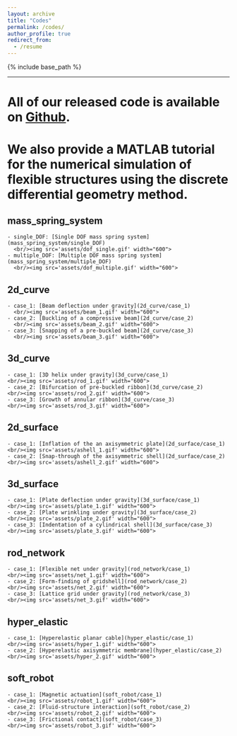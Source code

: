 ```yaml
---
layout: archive
title: "Codes"
permalink: /codes/
author_profile: true
redirect_from:
  - /resume
---
```


{% include base_path %}

---

# All of our released code is available on [Github](https://github.com/weicheng-huang-mechanics?tab=repositories).

# We also provide a MATLAB tutorial for the numerical simulation of flexible structures using the discrete differential geometry method.

## mass_spring_system
    - single_DOF: [Single DOF mass spring system](mass_spring_system/single_DOF)
      <br/><img src='assets/dof_single.gif' width="600">
    - multiple_DOF: [Multiple DOF mass spring system](mass_spring_system/multiple_DOF)
      <br/><img src='assets/dof_multiple.gif' width="600">
  
## 2d_curve
    - case_1: [Beam deflection under gravity](2d_curve/case_1)
      <br/><img src='assets/beam_1.gif' width="600">
    - case_2: [Buckling of a compressive beam](2d_curve/case_2)
      <br/><img src='assets/beam_2.gif' width="600">
    - case_3: [Snapping of a pre-buckled beam](2d_curve/case_3)
      <br/><img src='assets/beam_3.gif' width="600">
  
## 3d_curve
    - case_1: [3D helix under gravity](3d_curve/case_1)
    <br/><img src='assets/rod_1.gif' width="600">
    - case_2: [Bifurcation of pre-buckled ribbon](3d_curve/case_2)
    <br/><img src='assets/rod_2.gif' width="600">
    - case_3: [Growth of annular ribbon](3d_curve/case_3)
    <br/><img src='assets/rod_3.gif' width="600">
    
## 2d_surface
    - case_1: [Inflation of the an axisymmetric plate](2d_surface/case_1)
    <br/><img src='assets/ashell_1.gif' width="600">
    - case_2: [Snap-through of the axisymmetric shell](2d_surface/case_2)
    <br/><img src='assets/ashell_2.gif' width="600">
    
## 3d_surface
    - case_1: [Plate deflection under gravity](3d_surface/case_1)
    <br/><img src='assets/plate_1.gif' width="600">
    - case_2: [Plate wrinkling under gravity](3d_surface/case_2)
    <br/><img src='assets/plate_2.gif' width="600">
    - case_3: [Indentation of a cylindrical shell](3d_surface/case_3)
    <br/><img src='assets/plate_3.gif' width="600">
  
## rod_network
    - case_1: [Flexible net under gravity](rod_network/case_1)
    <br/><img src='assets/net_1.gif' width="600">
    - case_2: [Form-finding of gridshell](rod_network/case_2)
    <br/><img src='assets/net_2.gif' width="600">
    - case_3: [Lattice grid under gravity](rod_network/case_3)
    <br/><img src='assets/net_3.gif' width="600">
    
## hyper_elastic
    - case_1: [Hyperelastic planar cable](hyper_elastic/case_1)
    <br/><img src='assets/hyper_1.gif' width="600">
    - case_2: [Hyperelastic axisymmetric membrane](hyper_elastic/case_2)
    <br/><img src='assets/hyper_2.gif' width="600">
    
## soft_robot
    - case_1: [Magnetic actuation](soft_robot/case_1)
    <br/><img src='assets/robot_1.gif' width="600">
    - case_2: [Fluid-structure interaction](soft_robot/case_2)
    <br/><img src='assets/robot_2.gif' width="600">
    - case_3: [Frictional contact](soft_robot/case_3)
    <br/><img src='assets/robot_3.gif' width="600">
